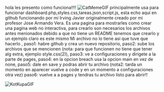 hola les presento como funciona!!!! ![CatMemeGIF](https://github.com/user-attachments/assets/06b7e329-0161-4483-9ab8-a4f291e77455)
principalmente usa para funcionar dashboard.php,styles.css,tareas.json,script.js, esta echo aqui en github funcionando por mi Irving Javier originalmente creado por mi profesor Jose Armando Vera.
Es una pagina para mostrarles como crear una pagina web no interactiva, para crearlo son necesarios los archivos antes menionados debido a que no tiene un README tenemos que crearlo y un ejemplo claro es este mismo
Mi archivo no lo tiene asi que tuve que hacerlo ,
paso1: habre github y crea un nuevo repositorio,
paso2: sube los archivos que se mencionen (nota: para que funcionen no tiene que tener alg extra, ejemplo style.css(2)),
paso3: ve a configuraciones y dirigete a la parte de pages,
paso4: en la opcion breach usa la opcion main en vez de none,
paso5: dale en save y podras abrir tu archivo (nota2: tarda un momento en aparecer vuelve a code y en un momento a configuraciones otra vez)
paso6: vuelve a a pages y tendras tu archivo listo para abrir!!


![KotKupaGIF](https://github.com/user-attachments/assets/38bf1270-eecc-46f0-b567-fde33023c617)

